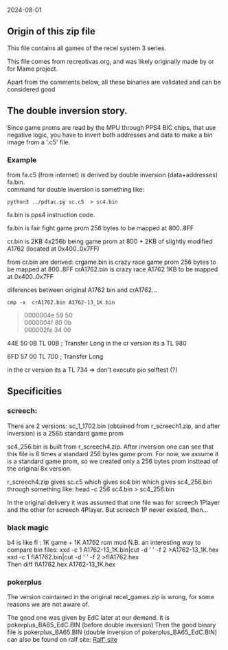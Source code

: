 2024-08-01

## Origin of this zip file
This file contains all games of the recel system 3 series.  

This file comes from recreativas.org, and was likely originally made by or for Mame project.  

Apart from the comments below, all these binaries are validated and can be considered good  

## The double inversion story.  
Since game proms are read by the MPU through PPS4 BIC chips, that use negative logic, you have to invert both addresses and data to make a bin image from a '.c5' file. 

### Example
from fa.c5 (from internet) is derived by double inversion (data+addresses) fa.bin.  
command for double inversion is something like:  

```python3 ../pdtac.py sc.c5  > sc4.bin```



fa.bin is pps4 instruction code.
 
fa.bin is fair fight game prom 256 bytes to be mapped at 800..8FF

cr.bin is 2KB 4x256b being game prom at 800 + 2KB of slightly modified A1762 (located at 0x400..0x7FF)

from cr.bin are derived:
crgame.bin is crazy race game prom 256 bytes to be mapped  at 800..8FF
crA1762.bin is crazy race A1762 1KB to be mapped at 0x400..0x7FF

diferences between original A1762 bin and crA1762...  

```cmp -x  crA1762.bin A1762-13_1K.bin```  
> 0000004e 59 50  
> 0000004f 80 0b    
> 000002fe 34 00  

44E	50	0B	TL	00B				; Transfer Long
in the cr version its a TL 980


6FD	57	00	TL	700				; Transfer Long

in the cr version its a TL 734 => don't execute pio selftest (?)


## Specificities  
### screech:  
There are 2 versions:
sc_1_1702.bin (obtained from r_screech1.zip, and after inversion) is a 256b standard game prom

sc4_256.bin is built from r_screech4.zip. After inversion one can see that this file is 8 times a standard 256 bytes game prom. For now, we assume it is a standard game prom, so we created only a 256 bytes prom insttead of the original 8x version.

r_screech4.zip gives sc.c5 which gives sc4.bin which gives sc4_256.bin through something like:
head -c 256 sc4.bin > sc4_256.bin  

In the original delivery it was assumed that one file was for screech 1Player and the other for screech 4Player. But screech 1P never existed, then...  

### black magic
b4 is like fl : 1K game + 1K A1762 rom mod 
N.B. an interesting way to compare bin files:
xxd -c 1 A1762-13_1K.bin|cut -d ' ' -f 2 >A1762-13_1K.hex
xxd -c 1 flA1762.bin|cut -d ' ' -f 2 >flA1762.hex        
Then
diff flA1762.hex A1762-13_1K.hex                         



### pokerplus  
The version cointained in the original recel_games.zip is wrong, for some reasons we are not aware of.  

The good one was given by EdC later at our demand. It is pokerplus_BA65_EdC.BIN (before double inversion)
Then the good binary file is pokerplus_BA65.BIN (double inversion of pokerplus_BA65_EdC.BIN)
can also be found on ralf site:
[Ralf' site](https://lisy.dev/swrep/RecelFA/game_roms/)



